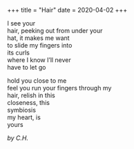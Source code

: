 +++
title = "Hair"
date = 2020-04-02
+++

I see your <br/>
hair, peeking out from under your <br/>
hat, it makes me want <br/>
to slide my fingers into <br/>
its curls <br/>
where I know I’ll never <br/>
have to let go <br/>

hold you close to me <br/>
feel you run your fingers through my <br/>
hair, relish in this <br/>
closeness, this <br/>
symbiosis <br/>
my heart, is <br/>
yours <br/>


<i>by C.H.</i>
